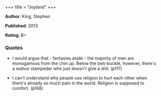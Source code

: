 +++
title = "Joyland"
+++



**Author**: King, Stephen

**Published**: 2013

**Rating**: B+



### Quotes



* I would argue that - fantasies aside - the majority of men are monogamous from the chin up. Below the belt-buckle, however, there's a wahoo stampeder who just doesn't give a shit.  (p117)

* I can't understand why people use religion to hurt each other when there's already so much pain in the world. Religion is supposed to comfort. (p168)


